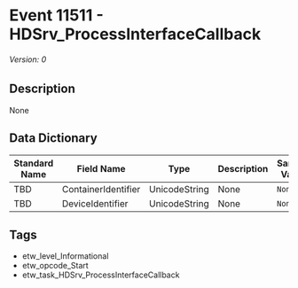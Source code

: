 # Event 11511 - HDSrv_ProcessInterfaceCallback
###### Version: 0

## Description
None

## Data Dictionary
|Standard Name|Field Name|Type|Description|Sample Value|
|---|---|---|---|---|
|TBD|ContainerIdentifier|UnicodeString|None|`None`|
|TBD|DeviceIdentifier|UnicodeString|None|`None`|

## Tags
* etw_level_Informational
* etw_opcode_Start
* etw_task_HDSrv_ProcessInterfaceCallback
